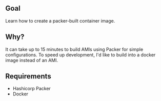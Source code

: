 ## Goal

Learn how to create a packer-built container image.

## Why?

It can take up to 15 minutes to build AMIs using Packer for simple
configurations. To speed up development, I'd like to build into a
docker image instead of an AMI.

## Requirements

- Hashicorp Packer
- Docker
